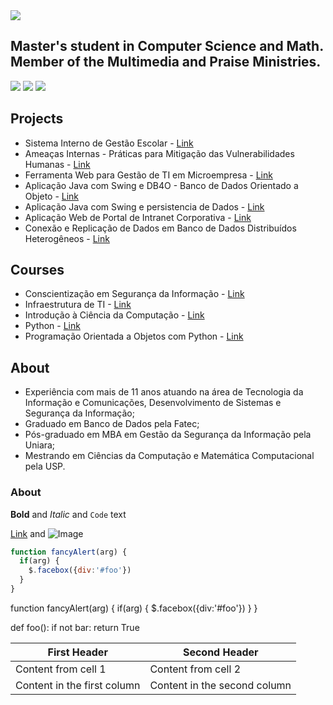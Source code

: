 <img src="https://sn3301files.storage.live.com/y4mNCIAmDTGUWrNF_Sb6sshWIrO3WtI2jkTREJIJ0HK956N20KLStSkKiFNV_xHoVau_EbGBgSlhs9A7Gk0r4dP_rXc090cTtcgvQRwoktKvyJR_iD0sQISZCfjnXGNeEXhjJ-98m6fI3ftyHCpbezy9lEeFTsSJ2Ex4gsrt0EQvOF3kvG52qffab-Rfv0O50Eqrg7tJOxtsKf79mDbVu8JfA/GitHub%20Banner_png.png?psid=1&width=1366&height=415"/>

## Master's student in Computer Science and Math. Member of the Multimedia and Praise Ministries.

<a href="https://www.facebook.com/fertorresfs" target="_blank"><img src="https://img.icons8.com/cute-clipart/64/000000/facebook.png"/></a> <a href="https://twitter.com/fertorresfs" target="_blank"><img src="https://img.icons8.com/cute-clipart/64/000000/twitter.png"/></a> <a href="https://www.linkedin.com/in/fertorresfs/" target="_blank"><img src="https://img.icons8.com/cute-clipart/64/000000/linkedin.png"/></a>

## Projects

- Sistema Interno de Gestão Escolar - [Link](url)
- Ameaças Internas - Práticas para Mitigação das Vulnerabilidades Humanas - [Link](url)
- Ferramenta Web para Gestão de TI em Microempresa - [Link](url)
- Aplicação Java com Swing e DB4O - Banco de Dados Orientado a Objeto - [Link](url)
- Aplicação Java com Swing e persistencia de Dados - [Link](url)
- Aplicação Web de Portal de Intranet Corporativa - [Link](url)
- Conexão e Replicação de Dados em Banco de Dados Distribuídos Heterogêneos - [Link](url)

## Courses

- Conscientização em Segurança da Informação - [Link](url)
- Infraestrutura de TI - [Link](url)
- Introdução à Ciência da Computação - [Link](fertorresfs.github.io)
- Python - [Link](url)
- Programação Orientada a Objetos com Python - [Link](url)


## About

- Experiência com mais de 11 anos atuando na área de Tecnologia da Informação e Comunicações, Desenvolvimento de Sistemas e Segurança da Informação;
- Graduado em Banco de Dados pela Fatec;
- Pós-graduado em MBA em Gestão da Segurança da Informação pela Uniara;
- Mestrando em Ciências da Computação e Matemática Computacional pela USP. 

### About

**Bold** and _Italic_ and `Code` text

[Link](url) and ![Image](src)

```javascript
function fancyAlert(arg) {
  if(arg) {
    $.facebox({div:'#foo'})
  }
}
```

 function fancyAlert(arg) {
      if(arg) {
        $.facebox({div:'#foo'})
      }
    }
    
def foo():
    if not bar:
        return True
        
        
First Header | Second Header
------------ | -------------
Content from cell 1 | Content from cell 2
Content in the first column | Content in the second column








